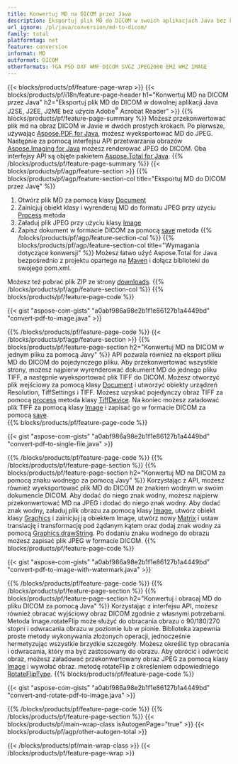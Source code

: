 ```yaml
---
title: Konwertuj MD na DICOM przez Java
description: Eksportuj plik MD do DICOM w swoich aplikacjach Java bez korzystania z aplikacji innych firm
url_ignore: /pl/java/conversion/md-to-dicom/
family: total
platformtag: net
feature: conversion
informat: MD
outformat: DICOM
otherformats: TGA PSD DXF WMF DICOM SVGZ JPEG2000 EMZ WMZ IMAGE
---
```

{{< blocks/products/pf/feature-page-wrap >}}
{{< blocks/products/pf/i18n/feature-page-header h1="Konwertuj MD na DICOM przez Java" h2="Eksportuj plik MD do DICOM w dowolnej aplikacji Java J2SE, J2EE, J2ME bez użycia Adobe<sup>&reg;</sup> Acrobat Reader" >}}
{{% blocks/products/pf/feature-page-summary %}}
Możesz przekonwertować plik md na obraz DICOM w Javie w dwóch prostych krokach. Po pierwsze, używając [Aspose.PDF for Java](https://products.aspose.com/pdf/java/), możesz wyeksportować MD do JPEG. Następnie za pomocą interfejsu API przetwarzania obrazów [Aspose.Imaging for Java](https://products.aspose.com/imaging/java/) możesz renderować JPEG do DICOM. Oba interfejsy API są objęte pakietem [Aspose.Total for Java](https://products.aspose.com/total/java/).
{{% /blocks/products/pf/feature-page-summary  %}}
{{< blocks/products/pf/agp/feature-section >}}
{{% blocks/products/pf/agp/feature-section-col title="Eksportuj MD do DICOM przez Javę" %}}
1. Otwórz plik MD za pomocą klasy [Document](https://reference.aspose.com/pdf/java/com.aspose.pdf/Document)
2. Zainicjuj obiekt klasy i wyrenderuj MD do formatu JPEG przy użyciu [Process](https://reference.aspose.com/pdf/java/com.aspose.pdf.devices/JpegDevice#process-com.aspose.pdf.Page-java.io.OutputStream-) metoda
3. Załaduj plik JPEG przy użyciu klasy [Image](https://reference.aspose.com/imaging/java/com.aspose.imaging/Image)
4. Zapisz dokument w formacie DICOM za pomocą [save](https://reference.aspose.com/imaging/java/com.aspose.imaging/Image#save-java.lang.String-com.aspose.imaging.ImageOptionsBase-) metoda
{{% /blocks/products/pf/agp/feature-section-col %}}
{{% blocks/products/pf/agp/feature-section-col title="Wymagania dotyczące konwersji" %}}
Możesz łatwo użyć Aspose.Total for Java bezpośrednio z projektu opartego na [Maven](https://releases.aspose.com/total/java/) i dołącz biblioteki do swojego pom.xml.

Możesz też pobrać plik ZIP ze strony [downloads](https://releases.aspose.comtotal/java).
{{% /blocks/products/pf/agp/feature-section-col %}}
{{% blocks/products/pf/feature-page-code %}}

{{< gist "aspose-com-gists" "a0abf986a98e2b1f1e86127b1a4449bd" "convert-pdf-to-image.java" >}}


{{% /blocks/products/pf/feature-page-code %}}
{{< /blocks/products/pf/agp/feature-section >}}
{{% blocks/products/pf/feature-page-section  h2="Konwertuj MD na DICOM w jednym pliku za pomocą Javy" %}}
API pozwala również na eksport pliku MD do DICOM do pojedynczego pliku. Aby przekonwertować wszystkie strony, możesz najpierw wyrenderować dokument MD do jednego pliku TIFF, a następnie wyeksportować plik TIFF do DICOM. Możesz otworzyć plik wejściowy za pomocą klasy [Document](https://reference.aspose.com/pdf/java/com.aspose.pdf/Document) i utworzyć obiekty urządzeń Resolution, TiffSettings i TIFF. Możesz uzyskać pojedynczy obraz TIFF za pomocą [process](https://reference.aspose.com/pdf/java/com.aspose.pdf.devices/TiffDevice#process-com.aspose.pdf.IDocument-int-int-java.io.OutputStream-) metoda klasy [TiffDevice](https://reference.aspose.com/pdf/java/com.aspose.pdf.devices/TiffDevice). Na koniec możesz załadować plik TIFF za pomocą klasy [Image](https://reference.aspose.com/imaging/java/com.aspose.imaging/Image) i zapisać go w formacie DICOM za pomocą [save](https://reference.aspose.com/imaging/java/com.aspose.imaging/Image#save-java.lang.String-com.aspose.imaging.ImageOptionsBase-).  
{{% blocks/products/pf/feature-page-code %}}

{{< gist "aspose-com-gists" "a0abf986a98e2b1f1e86127b1a4449bd" "convert-pdf-to-single-file.java" >}}

{{% /blocks/products/pf/feature-page-code  %}}
{{% /blocks/products/pf/feature-page-section %}}
{{% blocks/products/pf/feature-page-section  h2="Konwertuj MD na DICOM za pomocą znaku wodnego za pomocą Javy" %}}
Korzystając z API, możesz również wyeksportować plik MD do DICOM ze znakiem wodnym w swoim dokumencie DICOM. Aby dodać do niego znak wodny, możesz najpierw przekonwertować MD na JPEG i dodać do niego znak wodny. Aby dodać znak wodny, załaduj plik obrazu za pomocą klasy [Image](https://reference.aspose.com/imaging/java/com.aspose.imaging/Image), utwórz obiekt klasy [Graphics](https://reference.aspose.com/imaging/java/com.aspose.imaging/Graphics) i zainicjuj ją obiektem Image, utwórz nowy [Matrix](https://reference.aspose.com/imaging/java/com.aspose.imaging/Matrix) i ustaw translację i transformację pod żądanym kątem oraz dodaj znak wodny za pomocą [Graphics.drawString](https://reference.aspose.com/imaging/java/com.aspose.imaging/Graphics#drawString-java.lang.String-com.aspose.imaging.Font-com.aspose.imaging.Brush-float-float-). Po dodaniu znaku wodnego do obrazu możesz zapisać plik JPEG w formacie DICOM. 
{{% blocks/products/pf/feature-page-code %}}

{{< gist "aspose-com-gists" "a0abf986a98e2b1f1e86127b1a4449bd" "convert-pdf-to-image-with-watermark.java" >}}

{{% /blocks/products/pf/feature-page-code  %}}
{{% /blocks/products/pf/feature-page-section %}}
{{% blocks/products/pf/feature-page-section  h2="Konwertuj i obracaj MD do pliku DICOM za pomocą Java" %}}
Korzystając z interfejsu API, możesz również obracać wyjściowy obraz DICOM zgodnie z własnymi potrzebami. Metoda Image.rotateFlip może służyć do obracania obrazu o 90/180/270 stopni i odwracania obrazu w poziomie lub w pionie. Biblioteka zapewnia proste metody wykonywania złożonych operacji, jednocześnie hermetyzując wszystkie brzydkie szczegóły. Możesz określić typ obracania i odwracania, który ma być zastosowany do obrazu. Aby obrócić i odwrócić obraz, możesz załadować przekonwertowany obraz JPEG za pomocą klasy [Image](https://reference.aspose.com/imaging/java/com.aspose.imaging/Image) i wywołać obraz. metodę rotateFlip z określeniem odpowiedniego [RotateFlipType](https://reference.aspose.com/imaging/java/com.aspose.imaging/RotateFlipType). 
{{% blocks/products/pf/feature-page-code %}}

{{< gist "aspose-com-gists" "a0abf986a98e2b1f1e86127b1a4449bd" "convert-and-rotate-pdf-to-image.java" >}}

{{% /blocks/products/pf/feature-page-code  %}}
{{% /blocks/products/pf/feature-page-section %}}
{{< blocks/products/pf/main-wrap-class isAutogenPage="true" >}}
{{< blocks/products/pf/agp/other-autogen-total >}}

{{< /blocks/products/pf/main-wrap-class >}}
{{< /blocks/products/pf/feature-page-wrap >}}
